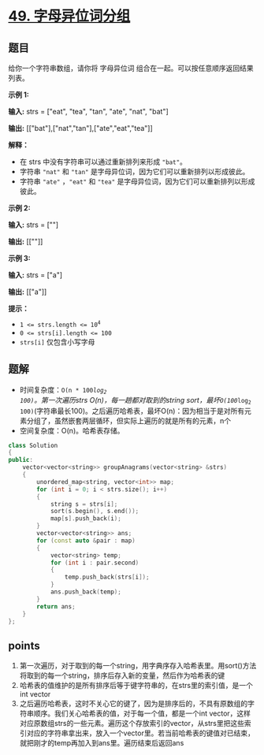 # [49. 字母异位词分组](https://leetcode.cn/problems/group-anagrams/)



## 题目

给你一个字符串数组，请你将 字母异位词 组合在一起。可以按任意顺序返回结果列表。

 

**示例 1:**

**输入:** strs = ["eat", "tea", "tan", "ate", "nat", "bat"]

**输出:** [["bat"],["nat","tan"],["ate","eat","tea"]]

**解释：**

- 在 strs 中没有字符串可以通过重新排列来形成 `"bat"`。
- 字符串 `"nat"` 和 `"tan"` 是字母异位词，因为它们可以重新排列以形成彼此。
- 字符串 `"ate"` ，`"eat"` 和 `"tea"` 是字母异位词，因为它们可以重新排列以形成彼此。

**示例 2:**

**输入:** strs = [""]

**输出:** [[""]]

**示例 3:**

**输入:** strs = ["a"]

**输出:** [["a"]]

 

**提示：**

- <code>1 <= strs.length <= 10<sup>4</sup></code>
- `0 <= strs[i].length <= 100`
- `strs[i]` 仅包含小写字母



## 题解

- 时间复杂度：<code>O(n * 100*log<sub>2</sub> 100)</code>。第一次遍历strs O(n)，每一趟都对取到的string sort，最坏<code>O(100*log<sub>2</sub> 100)</code>(字符串最长100)。之后遍历哈希表，最坏O(n)：因为相当于是对所有元素分组了，虽然嵌套两层循环，但实际上遍历的就是所有的元素，n个
- 空间复杂度：O(n)。哈希表存储。

```cpp
class Solution
{
public:
    vector<vector<string>> groupAnagrams(vector<string> &strs)
    {
        unordered_map<string, vector<int>> map;
        for (int i = 0; i < strs.size(); i++)
        {
            string s = strs[i];
            sort(s.begin(), s.end());
            map[s].push_back(i);
        }
        vector<vector<string>> ans;
        for (const auto &pair : map)
        {
            vector<string> temp;
            for (int i : pair.second)
            {
                temp.push_back(strs[i]);
            }
            ans.push_back(temp);
        }
        return ans;
    }
};
```



## points

1. 第一次遍历，对于取到的每一个string，用字典序存入哈希表里。用sort()方法将取到的每一个string，排序后存入新的变量，然后作为哈希表的键
2. 哈希表的值维护的是所有排序后等于键字符串的，在strs里的索引值，是一个int vector
3. 之后遍历哈希表，这时不关心它的键了，因为是排序后的，不具有原数组的字符串顺序。我们关心哈希表的值，对于每一个值，都是一个int vector，这样对应原数组strs的一些元素。遍历这个存放索引的vector，从strs里把这些索引对应的字符串拿出来，放入一个vector<string>里。若当前哈希表的键值对已结束，就把刚才的temp再加入到ans里。遍历结束后返回ans